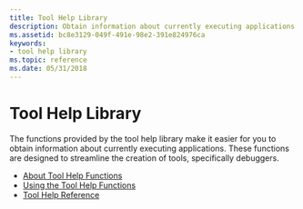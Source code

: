 ```yaml
---
title: Tool Help Library
description: Obtain information about currently executing applications. Take snapshots of processes, threads, modules, and heaps. Traverse (walk) thread, module, and heap lists.
ms.assetid: bc8e3129-049f-491e-98e2-391e824976ca
keywords:
- tool help library
ms.topic: reference
ms.date: 05/31/2018
---
```


# Tool Help Library

The functions provided by the tool help library make it easier for you to obtain information about currently executing applications. These functions are designed to streamline the creation of tools, specifically debuggers.

-   [About Tool Help Functions](about-tool-help-functions.md)
-   [Using the Tool Help Functions](using-the-tool-help-functions.md)
-   [Tool Help Reference](tool-help-reference.md)

 

 




